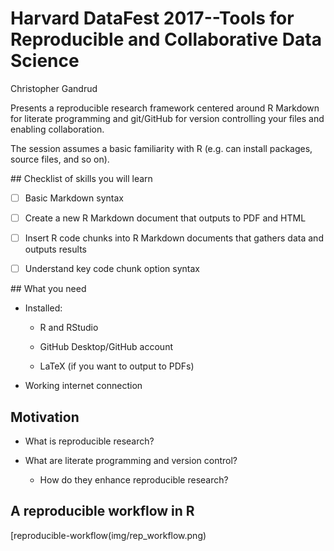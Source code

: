 # Harvard DataFest 2017--Tools for Reproducible and Collaborative Data Science

Christopher Gandrud

Presents a reproducible research framework centered around R Markdown for literate programming and git/GitHub for version controlling your files and enabling collaboration.

The session assumes a basic familiarity with R (e.g. can install packages, source files, and so on).

## Checklist of skills you will learn

- [ ] Basic Markdown syntax

- [ ] Create a new R Markdown document that outputs to PDF and HTML

- [ ] Insert R code chunks into R Markdown documents that gathers data and outputs results

- [ ] Understand key code chunk option syntax

## What you need

- Installed:

    + R and RStudio
    
    + GitHub Desktop/GitHub account
    
    + LaTeX (if you want to output to PDFs)
    
- Working internet connection

## Motivation

- What is reproducible research?

- What are literate programming and version control? 

    + How do they enhance reproducible research?

## A reproducible workflow in R

[reproducible-workflow(img/rep_workflow.png)

## 

